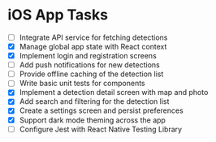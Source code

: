 # iOS App Tasks

- [ ] Integrate API service for fetching detections
- [x] Manage global app state with React context
- [x] Implement login and registration screens
- [ ] Add push notifications for new detections
- [ ] Provide offline caching of the detection list
- [ ] Write basic unit tests for components
- [x] Implement a detection detail screen with map and photo
- [x] Add search and filtering for the detection list
- [x] Create a settings screen and persist preferences
- [x] Support dark mode theming across the app
- [ ] Configure Jest with React Native Testing Library
